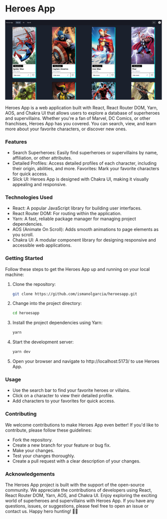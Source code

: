 # Heroes App

![WebPage](./public/webpage.png)

Heroes App is a web application built with React, React Router DOM, Yarn, AOS, and Chakra UI that allows users to explore a database of superheroes and supervillains. Whether you're a fan of Marvel, DC Comics, or other franchises, Heroes App has you covered. You can search, view, and learn more about your favorite characters, or discover new ones.

### Features

- Search Superheroes: Easily find superheroes or supervillains by name, affiliation, or other attributes.
- Detailed Profiles: Access detailed profiles of each character, including their origin, abilities, and more.
  Favorites: Mark your favorite characters for quick access.
- Slick UI: Heroes App is designed with Chakra UI, making it visually appealing and responsive.

### Technologies Used

- React: A popular JavaScript library for building user interfaces.
- React Router DOM: For routing within the application.
- Yarn: A fast, reliable package manager for managing project dependencies.
- AOS (Animate On Scroll): Adds smooth animations to page elements as you scroll.
- Chakra UI: A modular component library for designing responsive and accessible web applications.

### Getting Started

Follow these steps to get the Heroes App up and running on your local machine:

1. Clone the repository:

   ```bash
   git clone https://github.com/ismanolgarcia/heroesapp.git
   ```

2. Change into the project directory:

   ```bash
   cd heroesapp
   ```

3. Install the project dependencies using Yarn:

   ```bash
   yarn
   ```

4. Start the development server:
   ```bash
   yarn dev
   ```
5. Open your browser and navigate to http://localhost:5173/ to use Heroes App.

### Usage

- Use the search bar to find your favorite heroes or villains.
- Click on a character to view their detailed profile.
- Add characters to your favorites for quick access.

### Contributing

We welcome contributions to make Heroes App even better! If you'd like to contribute, please follow these guidelines:

- Fork the repository.
- Create a new branch for your feature or bug fix.
- Make your changes.
- Test your changes thoroughly.
- Create a pull request with a clear description of your changes.

### Acknowledgements

The Heroes App project is built with the support of the open-source community.
We appreciate the contributions of developers using React, React Router DOM, Yarn, AOS, and Chakra UI.
Enjoy exploring the exciting world of superheroes and supervillains with Heroes App. If you have any questions, issues, or suggestions, please feel free to open an issue or contact us. Happy hero hunting! 👊💥
